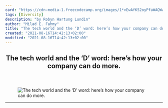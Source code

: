 ```yaml
---
card: "https://cdn-media-1.freecodecamp.org/images/1*vEwAYK52oyPfaWAQWaw1OA.jpeg"
tags: [Diversity]
description: "by Robyn Hartung Lundin"
author: "Milad E. Fahmy"
title: "The tech world and the ‘D’ word: here’s how your company can do more."
created: "2021-08-16T14:42:13+02:00"
modified: "2021-08-16T14:42:13+02:00"
---
```

<div class="site-wrapper">
<main id="site-main" class="site-main outer">
<div class="inner">
<article class="post-full post tag-diversity tag-tech tag-life-lessons tag-startup tag-programming ">
<header class="post-full-header">
<h1 class="post-full-title">The tech world and the ‘D’ word: here’s how your company can do more.</h1>
</header>
<figure class="post-full-image">
<picture>
<source media="(max-width: 700px)" sizes="1px" srcset="data:image/gif;base64,R0lGODlhAQABAIAAAAAAAP///yH5BAEAAAAALAAAAAABAAEAAAIBRAA7 1w">
<source media="(min-width: 701px)" sizes="(max-width: 800px) 400px,
(max-width: 1170px) 700px,
1400px" srcset="https://cdn-media-1.freecodecamp.org/images/1*vEwAYK52oyPfaWAQWaw1OA.jpeg 300w,
https://cdn-media-1.freecodecamp.org/images/1*vEwAYK52oyPfaWAQWaw1OA.jpeg 600w,
https://cdn-media-1.freecodecamp.org/images/1*vEwAYK52oyPfaWAQWaw1OA.jpeg 1000w,
https://cdn-media-1.freecodecamp.org/images/1*vEwAYK52oyPfaWAQWaw1OA.jpeg 2000w">
<img onerror="this.style.display='none'" src="https://cdn-media-1.freecodecamp.org/images/1*vEwAYK52oyPfaWAQWaw1OA.jpeg" alt="The tech world and the ‘D’ word: here’s how your company can do more.">
</picture>
</figure>
<section class="post-full-content">
<div class="post-content medium-migrated-article">
</div>
<hr>
</section>
</article>
</div>
</main>
</div>
<!-- Google Tag Manager (noscript) -->
<!-- End Google Tag Manager (noscript) -->

